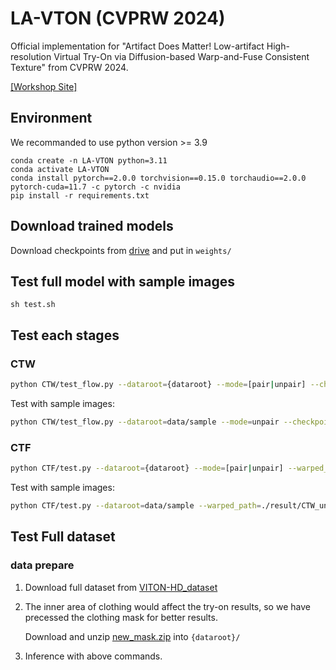 # LA-VTON (CVPRW 2024)

Official implementation for "Artifact Does Matter! Low-artifact High-resolution Virtual Try-On via Diffusion-based Warp-and-Fuse Consistent Texture" from CVPRW 2024. 

[[Workshop Site]](https://sites.google.com/view/cvfad2024/accepted-papers)

## Environment
We recommanded to use python version >= 3.9
```
conda create -n LA-VTON python=3.11
conda activate LA-VTON
conda install pytorch==2.0.0 torchvision==0.15.0 torchaudio==2.0.0 pytorch-cuda=11.7 -c pytorch -c nvidia
pip install -r requirements.txt
```

## Download trained models
Download checkpoints from [drive](https://drive.google.com/drive/folders/1tEnsuR4LXvT_NJIryYn9L2niR4XEdHCz?usp=drive_link) and put in `weights/`

## Test full model with sample images
```
sh test.sh
```

## Test each stages
### CTW
```bash
python CTW/test_flow.py --dataroot={dataroot} --mode=[pair|unpair] --checkpoint_path=weights/CTW.pt
```
Test with sample images:
```bash
python CTW/test_flow.py --dataroot=data/sample --mode=unpair --checkpoint_path=weights/CTW.pt
```

### CTF
```bash
python CTF/test.py --dataroot={dataroot} --mode=[pair|unpair] --warped_path={warped cloth path} --checkpoint_path=weights/CTF.pt
```
Test with sample images:
```bash
python CTF/test.py --dataroot=data/sample --warped_path=./result/CTW_unpair/warp/ --mode=unpair --checkpoint_path=weights/CTF.pt
```

## Test Full dataset
### data prepare
1. Download full dataset from [VITON-HD_dataset](https://github.com/shadow2496/VITON-HD)
2. The inner area of clothing would affect the try-on results, so we have precessed the clothing mask for better results.

    Download and unzip [new_mask.zip](https://drive.google.com/file/d/1yjVqAAHtOc_UOZYRPdDTs41foZa_9qK8/view?usp=drive_link) into `{dataroot}/`
3. Inference with above commands.
